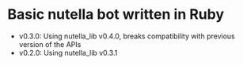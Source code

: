 # Basic nutella bot written in Ruby

- v0.3.0: Using nutella_lib v0.4.0, breaks compatibility with previous version of the APIs
- v0.2.0: Using nutella_lib v0.3.1
